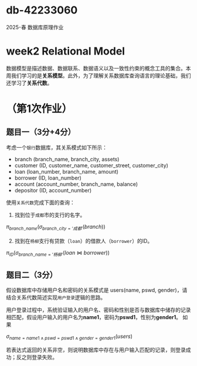 # db-42233060
2025-春 数据库原理作业
# week2 Relational Model
数据模型是描述数据、数据联系、数据语义以及一致性约束的概念工具的集合。本周我们学习的是**关系模型**。此外，为了理解关系数据库查询语言的理论基础，我们还学习了**关系代数**。

# （第1次作业）
## 题目一（3分+4分）
考虑一个`银行`数据库，其关系模式如下所示：

- branch (branch_name, branch_city, assets)
- customer (ID, customer_name, customer_street, customer_city)
- loan (loan_number, branch_name, amount)
- borrower (ID, loan_number)
- account (account_number, branch_name, balance)
- depositor (ID, account_number)

使用`关系代数`完成下面的查询：

1. 找到位于`成都`市的支行的名字。

$\pi_{branch_{-}name}(\sigma_{branch_{-}city='成都'}(branch))$


2. 找到在`杨柳`支行有贷款（`loan`）的借款人（`borrower`）的ID。

$\pi_{ID}(\sigma_{branch_{-}name='杨柳'}(loan\bowtie borrower))$

## 题目二（3分）
假设数据库中存储用户名和密码的关系模式是 users(name, pswd, gender)，请结合关系代数简述实现`用户登录`逻辑的思路。

用户登录过程中，系统验证输入的用户名、密码和性别是否与数据库中储存的记录相匹配，假设用户输入的用户名为**name1**，密码为**pswd1**，性别为**gender1**。
如果

$\sigma_{name = name1\land pswd = pswd1\land gender=gender1}(users)$

若表达式返回的关系非空，则说明数据库中存在与用户输入匹配的记录，则登录成功；反之则登录失败。

